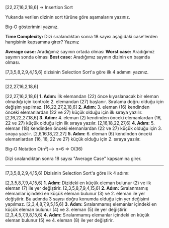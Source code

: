 [22,27,16,2,18,6] -> Insertion Sort

Yukarıda verilen dizinin sort türüne göre aşamalarını yazınız.

Big-O gösterimini yazınız.

**Time Complexity:** Dizi sıralandıktan sonra 18 sayısı aşağıdaki case'lerden hangisinin kapsamına girer? Yazınız

**Average case:** Aradığımız sayının ortada olması
**Worst case:** Aradığımız sayının sonda olması
**Best case:** Aradığımız sayının dizinin en başında olması.




[7,3,5,8,2,9,4,15,6] dizisinin Selection Sort'a göre ilk 4 adımını yazınız.

---

[22,27,16,2,18,6]

[22,27,16,2,18,6] **1. Adım:** İlk elemandan (22) önce kıyaslanacak bir eleman olmadığı için kontrole 2. elemandan (27) başlanır. Sıralama doğru olduğu için değişim yapılmaz. 
[16,22,27,2,18,6] **2. Adım:** 3. eleman (16) kendinden önceki elemanlardan (22 ve 27) küçük olduğu için ilk sıraya yazılır.
[2,16,22,27,18,6] **3. Adım:** 4. eleman (2) kendinden önceki elemanlardan (16, 22 ve 27) küçük olduğu için ilk sıraya yazılır.
[2,16,18,22,27,6] **4. Adım:** 5. eleman (18) kendinden önceki elemanlardan (22 ve 27) küçük olduğu için 3. sıraya yazılır.
[2,6,16,18,22,27] **5. Adım:** 6. eleman (6) kendinden önceki elemanlardan (16, 18, 22 ve 27) küçük olduğu için 2. sıraya yazılır.


Big-O Notation O(n²)--> n=6 => O(36)

Dizi sıralandıktan sonra 18 sayısı "Average Case" kapsamına girer.

---

[7,3,5,8,2,9,4,15,6] Dizisinin Selection Sort'a göre ilk 4 adımı:

[2,3,5,8,7,9,4,15,6] **1. Adım:** Dizideki en küçük eleman bulunur (2) ve ilk eleman (7) ile yer değiştirir.
[2,3,5,8,7,9,4,15,6] **2. Adım:** Sıralanmamış elemanlar içindeki en küçük eleman bulunur (3) ve 2. eleman ile yer değiştirir. Bu adımda 3 sayısı doğru konumda olduğu için yer değişimi yapılmaz.
[2,3,4,8,7,9,5,15,6] **3. Adım:** Sıralanmamış elemanlar içindeki en küçük eleman bulunur (4) ve 3. eleman (5) ile yer değiştirir.
[2,3,4,5,7,9,8,15,6] **4. Adım:** Sıralanmamış elemanlar içindeki en küçük eleman bulunur (5) ve 4. eleman (8) ile yer değiştirir.